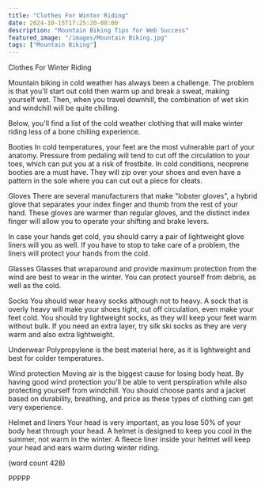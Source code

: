 ```yaml
---
title: "Clothes For Winter Riding"
date: 2024-10-15T17:25:20-08:00
description: "Mountain Biking Tips for Web Success"
featured_image: "/images/Mountain Biking.jpg"
tags: ["Mountain Biking"]
---
```


Clothes For Winter Riding

Mountain biking in cold weather has always been a
challenge.  The problem is that you'll start out 
cold then warm up and break a sweat, making yourself
wet.  Then, when you travel downhill, the combination
of wet skin and windchill will be quite chilling.  

Below, you'll find a list of the cold weather clothing
that will make winter riding less of a bone chilling
experience.

Booties
In cold temperatures, your feet are the most vulnerable
part of your anatomy.  Pressure from pedaling will 
tend to cut off the circulation to your toes, which 
can put you at a risk of frostbite.  In cold conditions, 
neoprene booties are a must have.  They will zip over
your shoes and even have a pattern in the sole where
you can cut out a piece for cleats.

Gloves
There are several manufacturers that make "lobster 
gloves", a hybrid glove that separates your index
finger and thumb from the rest of your hand.  These 
gloves are warmer than regular gloves, and the distinct
index finger will allow you to operate your shifting
and brake levers.

In case your hands get cold, you should carry a pair
of lightweight glove liners will you as well.  If you
have to stop to take care of a problem, the liners will
protect your hands from the cold.

Glasses
Glasses that wraparound and provide maximum protection
from the wind are best to wear in the winter.  You can
protect yourself from debris, as well as the cold.

Socks
You should wear heavy socks although not to heavy.  A
sock that is overly heavy will make your shoes tight, 
cut off circulation, even make your feet cold.  You 
should try lightweight socks, as they will keep your
feet warm without bulk.  If you need an extra layer,
try silk ski socks as they are very warm and also
extra lightweight.

Underwear
Polypropylene is the best material here, as it is 
lightweight and best for colder temperatures.

Wind protection
Moving air is the biggest cause for losing body 
heat.  By having good wind protection you'll be able
to vent perspiration while also protecting yourself 
from windchill.  You should choose pants and a jacket
based on durability, breathing, and price as these
types of clothing can get very experience.

Helmet and liners
Your head is very important, as you lose 50% of your 
body heat through your head.  A helmet is designed to
keep you cool in the summer, not warm in the winter.  A 
fleece liner inside your helmet will keep your head
and ears warm during winter riding.

(word count 428)

PPPPP

